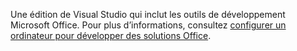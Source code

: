   Une édition de Visual Studio qui inclut les outils de développement Microsoft Office. Pour plus d’informations, consultez [configurer un ordinateur pour développer des solutions Office](../../vsto/configuring-a-computer-to-develop-office-solutions.md).

  